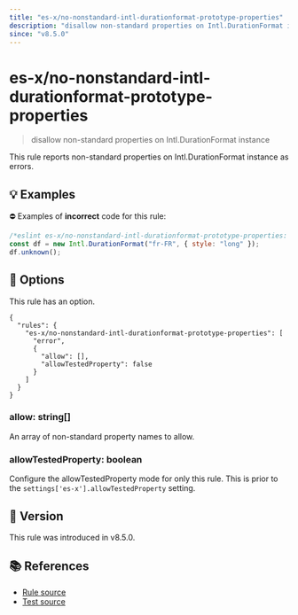 ```yaml
---
title: "es-x/no-nonstandard-intl-durationformat-prototype-properties"
description: "disallow non-standard properties on Intl.DurationFormat instance"
since: "v8.5.0"
---
```


# es-x/no-nonstandard-intl-durationformat-prototype-properties
> disallow non-standard properties on Intl.DurationFormat instance

This rule reports non-standard properties on Intl.DurationFormat instance as errors.

## 💡 Examples

⛔ Examples of **incorrect** code for this rule:

<eslint-playground type="bad">

```js
/*eslint es-x/no-nonstandard-intl-durationformat-prototype-properties: error */
const df = new Intl.DurationFormat("fr-FR", { style: "long" });
df.unknown();
```

</eslint-playground>

## 🔧 Options

This rule has an option.

```jsonc
{
  "rules": {
    "es-x/no-nonstandard-intl-durationformat-prototype-properties": [
      "error",
      {
        "allow": [],
        "allowTestedProperty": false
      }
    ]
  }
}
```

### allow: string[]

An array of non-standard property names to allow.

### allowTestedProperty: boolean

Configure the allowTestedProperty mode for only this rule.
This is prior to the `settings['es-x'].allowTestedProperty` setting.

## 🚀 Version

This rule was introduced in v8.5.0.

## 📚 References

- [Rule source](https://github.com/eslint-community/eslint-plugin-es-x/blob/master/lib/rules/no-nonstandard-intl-durationformat-prototype-properties.js)
- [Test source](https://github.com/eslint-community/eslint-plugin-es-x/blob/master/tests/lib/rules/no-nonstandard-intl-durationformat-prototype-properties.js)
